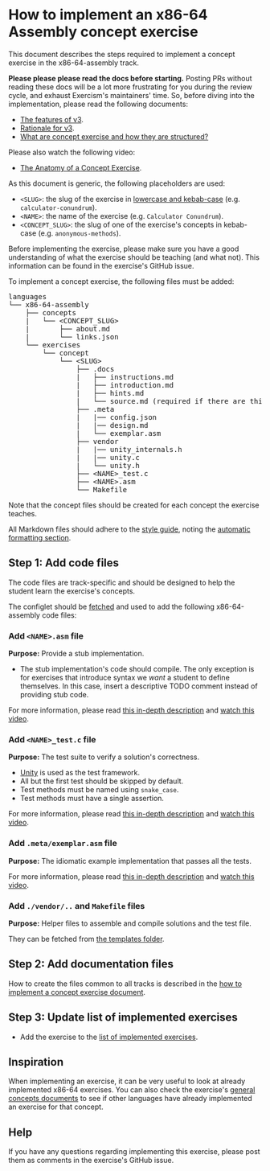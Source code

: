 # How to implement an x86-64 Assembly concept exercise

This document describes the steps required to implement a concept exercise in the x86-64-assembly track.

**Please please please read the docs before starting.** Posting PRs without reading these docs will be a lot more frustrating for you during the review cycle, and exhaust Exercism's maintainers' time. So, before diving into the implementation, please read the following documents:

- [The features of v3][features-of-v3].
- [Rationale for v3][rationale-for-v3].
- [What are concept exercise and how they are structured?][concept-exercises]

Please also watch the following video:

- [The Anatomy of a Concept Exercise][anatomy-of-a-concept-exercise].

As this document is generic, the following placeholders are used:

- `<SLUG>`: the slug of the exercise in [lowercase and kebab-case][determining-concepts-naming] (e.g. `calculator-conundrum`).
- `<NAME>`: the name of the exercise (e.g. `Calculator Conundrum`).
- `<CONCEPT_SLUG>`: the slug of one of the exercise's concepts in kebab-case (e.g. `anonymous-methods`).

Before implementing the exercise, please make sure you have a good understanding of what the exercise should be teaching (and what not). This information can be found in the exercise's GitHub issue.

To implement a concept exercise, the following files must be added:

<pre>
languages
└── x86-64-assembly
    ├── concepts
    |   └── &lt;CONCEPT_SLUG&gt;
    |       ├── about.md
    |       └── links.json
    └── exercises
        └── concept
            └── &lt;SLUG&gt;
                ├── .docs
                |   ├── instructions.md
                |   ├── introduction.md
                |   ├── hints.md
                |   └── source.md (required if there are third-party sources)
                ├── .meta
                |   |── config.json
                |   |── design.md
                |   └── exemplar.asm
                ├── vendor
                |   |── unity_internals.h
                |   |── unity.c
                |   └── unity.h
                ├── &lt;NAME&gt;_test.c
                ├── &lt;NAME&gt;.asm
                └── Makefile
</pre>

Note that the concept files should be created for each concept the exercise teaches.

All Markdown files should adhere to the [style guide][style-guide], noting the [automatic formatting section][style-guide-auto-formatting].

## Step 1: Add code files

The code files are track-specific and should be designed to help the student learn the exercise's concepts.

The configlet should be [fetched][fetcher] and used to add the following x86-64-assembly code files:

### Add `<NAME>.asm` file

**Purpose:** Provide a stub implementation.

- The stub implementation's code should compile. The only exception is for exercises that introduce syntax we _want_ a student to define themselves. In this case, insert a descriptive TODO comment instead of providing stub code.

For more information, please read [this in-depth description][stub-file] and [watch this video][video-stub-file].

### Add `<NAME>_test.c` file

**Purpose:** The test suite to verify a solution's correctness.

- [Unity][unity] is used as the test framework.
- All but the first test should be skipped by default.
- Test methods must be named using `snake_case`.
- Test methods must have a single assertion.

For more information, please read [this in-depth description][tests-file] and [watch this video][video-tests-file].

### Add `.meta/exemplar.asm` file

**Purpose:** The idiomatic example implementation that passes all the tests.

For more information, please read [this in-depth description][example-file] and [watch this video][video-example-file].

### Add `./vendor/..` and `Makefile` files

**Purpose:** Helper files to assemble and compile solutions and the test file.

They can be fetched from [the templates folder][templates-folder].

## Step 2: Add documentation files

How to create the files common to all tracks is described in the [how to implement a concept exercise document][how-to-implement-a-concept-exercise].

## Step 3: Update list of implemented exercises

- Add the exercise to the [list of implemented exercises][implemented-exercises].

## Inspiration

When implementing an exercise, it can be very useful to look at already implemented x86-64 exercises. You can also check the exercise's [general concepts documents][reference] to see if other languages have already implemented an exercise for that concept.

## Help

If you have any questions regarding implementing this exercise, please post them as comments in the exercise's GitHub issue.

[unity]: https://github.com/ThrowTheSwitch/Unity
[concept-exercises]: https://github.com/exercism/v3/blob/main/docs/concept-exercises.md
[rationale-for-v3]: https://github.com/exercism/v3/blob/main/docs/rationale-for-v3.md
[features-of-v3]: https://github.com/exercism/v3/blob/main/docs/features-of-v3.md
[anatomy-of-a-concept-exercise]: https://www.youtube.com/watch?v=gkbBqd7hPrA
[reference]: https://github.com/exercism/v3/tree/main/reference/concepts/README.md
[style-guide]: https://github.com/exercism/v3/blob/main/docs/maintainers/style-guide.md
[style-guide-auto-formatting]: https://github.com/exercism/v3/blob/main/docs/maintainers/style-guide.md#auto-formatting
[how-to-implement-a-concept-exercise]: https://github.com/exercism/v3/blob/main/docs/maintainers/generic-how-to-implement-a-concept-exercise.md
[determining-concepts-naming]: https://github.com/exercism/v3/blob/main/docs/maintainers/determining-concepts.md#naming-concepts
[stub-file]: https://github.com/exercism/v3/blob/main/docs/concept-exercises.md#stub-implementation-file
[tests-file]: https://github.com/exercism/v3/blob/main/docs/concept-exercises.md#tests-file
[example-file]: https://github.com/exercism/v3/blob/main/docs/concept-exercises.md#example-implementation-file
[video-stub-file]: https://www.youtube.com/watch?v=gkbBqd7hPrA&t=1171
[video-tests-file]: https://www.youtube.com/watch?v=gkbBqd7hPrA&t=1255
[video-example-file]: https://www.youtube.com/watch?v=gkbBqd7hPrA&t=781
[implemented-exercises]: ../reference/implemented-exercises.md
[fetcher]: ../bin/fetch-configlet
[templates-folder]: ../templates/

